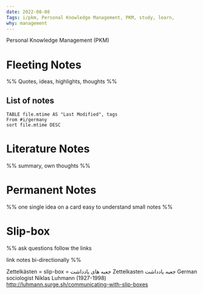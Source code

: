 ```yaml
---
date: 2022-08-08 
Tags: i/pkm, Personal Knowledge Management, PKM, study, learn,
why: management 
---
```




Personal Knowledge Management (PKM)


# Fleeting Notes
%% 
Quotes, ideas, highlights, thoughts
%%


## List of notes
```dataview
TABLE file.mtime AS "Last Modified", tags
From #i/germany 
sort file.mtime DESC
```

# Literature Notes

%% 
summary, own thoughts
%%


# Permanent Notes

%% 
one single idea on a card
easy to understand
small notes 
%%



# Slip-box
%% 
ask questions
follow the links

link notes bi-directionally
%%










Zettelkästen = slip-box = جعبه های یادداشت
Zettelkasten جعبه یادداشت
German sociologist Niklas Luhmann (1927-1998)
http://luhmann.surge.sh/communicating-with-slip-boxes
